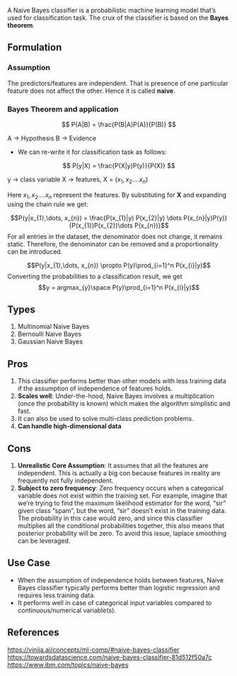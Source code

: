 A Naive Bayes classifier is a probabilistic machine learning model that’s used for classification task. The crux of the classifier is based on the **Bayes theorem**. 

## Formulation

### Assumption
The predictors/features are independent. That is presence of one particular feature does not affect the other. Hence it is called **naive**.

### Bayes Theorem and application

$$ P(A|B) = \frac{P(B|A)P(A)}{P(B)} $$

A → Hypothesis
B → Evidence

- We can re-write it for classification task as follows:

$$ P(y|X) = \frac{P(X|y)P(y)}{P(X)} $$

y → class variable
X → features, X = $(x_1,x_2….x_n)$ 

Here $x_1,x_2….x_n$ represent the features. By substituting for **X** and expanding using the chain rule we get:

$$P(y|x_{1},\dots, x_{n}) = \frac{P(x_{1}|y) P(x_{2}|y) \dots P(x_{n}|y)P(y)}{P(x_{1})P(x_{2})\dots P(x_{n})}$$
For all entries in the dataset, the denominator does not change, it remains static. Therefore, the denominator can be removed and a proportionality can be introduced.

$$P(y|x_{1},\dots, x_{n}) \propto P(y)\prod_{i=1}^n P(x_{i}|y)$$
Converting the probabilities to a classification result, we get
$$y = argmax_{y}\space P(y)\prod_{i=1}^n P(x_{i}|y)$$
## Types
1. Multinomial Naive Bayes
2. Bernoulli Naive Bayes
3. Gaussian Naive Bayes
## Pros
1. This classifier performs better than other models with less training data if the assumption of independence of features holds.
2. **Scales well**: Under-the-hood, Naive Bayes involves a multiplication (once the probability is known) which makes the algorithm simplistic and fast.
3.  It can also be used to solve multi-class prediction problems.
4. **Can handle high-dimensional data**

## Cons
1. **Unrealistic Core Assumption**: It assumes that all the features are independent. This is actually a big con because features in reality are frequently not fully independent.
2. **Subject to zero frequency**: Zero frequency occurs when a categorical variable does not exist within the training set. For example, imagine that we’re trying to find the maximum likelihood estimator for the word, “sir” given class “spam”, but the word, “sir” doesn’t exist in the training data. The probability in this case would zero, and since this classifier multiplies all the conditional probabilities together, this also means that posterior probability will be zero. To avoid this issue, laplace smoothing can be leveraged.

## Use Case
- When the assumption of independence holds between features, Naive Bayes classifier typically performs better than logistic regression and requires less training data.
- It performs well in case of categorical input variables compared to continuous/numerical variable(s).


## References
https://vinija.ai/concepts/ml-comp/#naive-bayes-classifier
https://towardsdatascience.com/naive-bayes-classifier-81d512f50a7c
https://www.ibm.com/topics/naive-bayes
